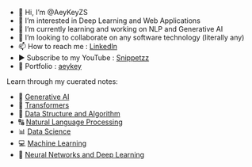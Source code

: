- 👋 Hi, I’m @AeyKeyZS
- 👀 I’m interested in Deep Learning and Web Applications
- 🌱 I’m currently learning and working on NLP and Generative AI
- 💞️ I’m looking to collaborate on any software technology (literally any)
- 📫 How to reach me : [LinkedIn](https://www.linkedin.com/in/akshay-kumar-gola/)
- ▶️ Subscribe to my YouTube : [Snippetzz](https://www.youtube.com/@amsnippetzz)
- 🤵 Portfolio : [aeykey](https://aeykeyzs.github.io/)

Learn through my cuerated notes:
- 💬 [Generative AI](https://www.notion.so/cdf7b46cab40495e90fbabaa07cf5202?pvs=21)
- 🤖 [Transformers](https://www.notion.so/7fcfb3836bf94467b19f47886da644bf?pvs=21)
- 🔀 [Data Structure and Algorithm](https://www.notion.so/f198e8b4a5904a3b953684c4549b23d4?pvs=21)
- 🔠 [Natural Language Processing](https://www.notion.so/2e8018ec5a1f4d3ba4d07c985817d5e8?pvs=21)
- 📊 [Data Science](https://www.notion.so/059115aadf7b4ad3b659b9332eb6bdab?pvs=21)
- 💻 [Machine Learning](https://www.notion.so/624e4212adaf497aac969f8a1e9f7eb1?pvs=21)
- 🧠 [Neural Networks and Deep Learning](https://www.notion.so/2eea2f49d11f45e280ca982c70e65b92?pvs=21)

<!---
AeyKeyZS/AeyKeyZS is a ✨ special ✨ repository because its `README.md` (this file) appears on your GitHub profile.
You can click the Preview link to take a look at your changes.
--->
